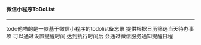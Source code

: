 #### 微信小程序ToDoList
---
todo他喵的是一款基于微信小程序的todolist备忘录
提供根据日历筛选当天待办事项
可以通过设置提醒时间
达到执行时间后
会通过微信服务通知提醒日程